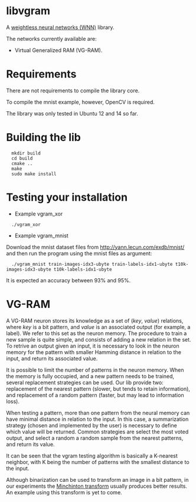 # libvgram

A [weightless neural networks (WNN)](http://ieeexplore.ieee.org/document/593179/) library. 

The networks currently available are:
* Virtual Generalized RAM (VG-RAM).

# Requirements

There are not requirements to compile the library core.

To compile the mnist example, however, OpenCV is required.

The library was only tested in Ubuntu 12 and 14 so far.

# Building the lib

```
  mkdir build
  cd build
  cmake ..
  make
  sudo make install
```

# Testing your installation

* Example vgram_xor

```
  ./vgram_xor
```

* Example vgram_mnist

Download the mnist dataset files from http://yann.lecun.com/exdb/mnist/ and then run the program using the mnist files as argument:
  
```
  ./vgram_mnist train-images-idx3-ubyte train-labels-idx1-ubyte t10k-images-idx3-ubyte t10k-labels-idx1-ubyte
```

It is expected an accuracy between 93% and 95%.


# VG-RAM

A VG-RAM neuron stores its knowledge as a set of (_key_, _value_) relations, where _key_ is a bit pattern, and _value_ is an associated output (for example, a label). We refer to this set as the neuron memory. The procedure to train a new sample is quite simple, and consists of adding a new relation in the set. To retrive an output given an input, it is necessary to look in the neuron memory for the pattern with smaller Hamming distance in relation to the input, and return its associated value. 

It is possible to limit the number of patterns in the neuron memory. When the memory is fully occupied, and a new pattern needs to be trained, several replacement strategies can be used. Our lib provide two: replacement of the nearest pattern (slower, but tends to retain information), and replacement of a random pattern (faster, but may lead to information loss).

When testing a pattern, more than one pattern from the neural memory can have minimal distance in relation to the input. In this case, a summarization strategy (chosen and implemented by the user) is necessary to define which value will be returned. Common strategies are select the most voted output, and select a random a random sample from the nearest patterns, and return its value.

It can be seen that the vgram testing algorithm is basically a K-nearest neighbor, with K being the number of patterns with the smallest distance to the input.

Although binarization can be used to transform an image in a bit pattern, in our experiments the [Minchinton transform](https://www.researchgate.net/publication/233758476_The_Minchinton_Cell_-Analogue_input_to_the_n-Tuple_Net) usually produces better results. An example using this transform is yet to come.

